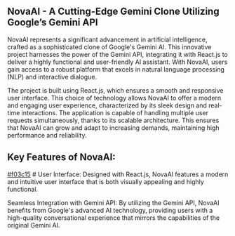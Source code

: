 ## NovaAI - A Cutting-Edge Gemini Clone Utilizing Google’s Gemini API

NovaAI represents a significant advancement in artificial intelligence, crafted as a sophisticated clone of Google's Gemini AI. This innovative project harnesses the power of the Gemini API, integrating it with React.js to deliver a highly functional and user-friendly AI assistant. With NovaAI, users gain access to a robust platform that excels in natural language processing (NLP) and interactive dialogue.

The project is built using React.js, which ensures a smooth and responsive user interface. This choice of technology allows NovaAI to offer a modern and engaging user experience, characterized by its sleek design and real-time interactions. The application is capable of handling multiple user requests simultaneously, thanks to its scalable architecture. This ensures that NovaAI can grow and adapt to increasing demands, maintaining high performance and reliability.

## Key Features of NovaAI:
[#f03c15](https://www.iconsdb.com/icons/download/color/f03c15/circle-16.png) # User Interface:
Designed with React.js, NovaAI features a modern and intuitive user interface that is both visually appealing and highly functional. 

Seamless Integration with Gemini API: 
By utilizing the Gemini API, NovaAI benefits from Google's advanced AI technology, providing users with a high-quality conversational experience that mirrors the capabilities of the original Gemini AI.


